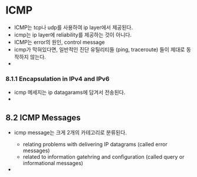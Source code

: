 # ICMP  

- ICMP는 tcp나 udp를 사용하여 ip layer에서 제공된다.  
- icmp는 ip layer에 reliability를 제공하는 것이 아니다.  
- ICMP는 error의 원인, control message
- icmp가 막혀있다면, 일반적인 진단 유틸리티들 (ping, traceroute) 들이 제대로 동작하지 않는다.  
-


### 8.1.1 Encapsulation in IPv4 and IPv6  
- icmp 메세지는 ip datagarams에 담겨서 전송된다.  
-


## 8.2 ICMP Messages  
- icmp message는 크게 2개의 카테고리로 분류된다.  
  - relating problems with delivering IP datagrams (called error messages)
  - related to information gatehring and configuration (called query or informational messages)

- 
